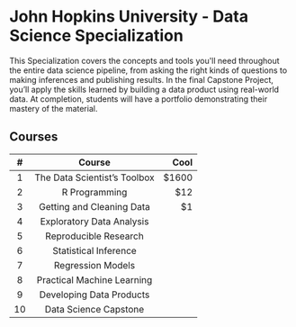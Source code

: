 # John Hopkins University - Data Science Specialization

This Specialization covers the concepts and tools you'll need throughout the entire data science pipeline, from asking the right kinds of questions to making inferences and publishing results. In the final Capstone Project, you’ll apply the skills learned by building a data product using real-world data. At completion, students will have a portfolio demonstrating their mastery of the material.

## Courses
| #   | Course        | Cool  |
| :-: |:-------------:| -----:|
| 1   |The Data Scientist’s Toolbox| $1600 |
| 2   | R Programming |   $12 |
| 3   | Getting and Cleaning Data |    $1 |
| 4   | Exploratory Data Analysis |       |
|5    |  Reproducible Research |       |
|6|Statistical Inference||
|7|Regression Models||
|8|Practical Machine Learning||
|9|Developing Data Products||
|10|Data Science Capstone||







